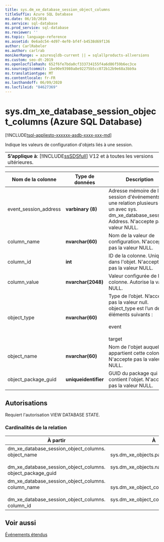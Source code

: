 ```yaml
---
title: sys.dm_xe_database_session_object_columns
titleSuffix: Azure SQL Database
ms.date: 06/10/2016
ms.service: sql-database
ms.prod_service: sql-database
ms.reviewer: ''
ms.topic: language-reference
ms.assetid: 0e6adc54-4d97-4ef0-bf4f-b4538d69f136
author: CarlRabeler
ms.author: carlrab
monikerRange: = azuresqldb-current || = sqlallproducts-allversions
ms.custom: seo-dt-2019
ms.openlocfilehash: 652f6fe7bda0cf333734155f4a6d86f59b6ec3ce
ms.sourcegitcommit: 1be90e93980a8e92275b5cc072b12b9e68a3bb9a
ms.translationtype: MT
ms.contentlocale: fr-FR
ms.lasthandoff: 06/09/2020
ms.locfileid: "84627369"
---
```

# <a name="sysdm_xe_database_session_object_columns-azure-sql-database"></a>sys.dm_xe_database_session_object_columns (Azure SQL Database)
[!INCLUDE[tsql-appliesto-xxxxxx-asdb-xxxx-xxx-md](../../includes/tsql-appliesto-xxxxxx-asdb-xxxx-xxx-md.md)]

  Indique les valeurs de configuration d'objets liés à une session.  
  
||  
|-|  
|**S’applique à**: [!INCLUDE[ssSDSfull](../../includes/sssdsfull-md.md)] V12 et à toutes les versions ultérieures.|  
  
|Nom de la colonne|Type de données|Description|  
|-----------------|---------------|-----------------|  
|event_session_address|**varbinary (8)**|Adresse mémoire de la session d'événements. A une relation plusieurs-à-un avec sys. dm_xe_database_sessions. Address. N'accepte pas la valeur NULL.|  
|column_name|**nvarchar(60)**|Nom de la valeur de configuration. N'accepte pas la valeur NULL.|  
|column_id|**int**|ID de la colonne. Unique dans l'objet. N'accepte pas la valeur NULL.|  
|column_value|**nvarchar(2048)**|Valeur configurée de la colonne. Autorise la valeur NULL.|  
|object_type|**nvarchar(60)**|Type de l’objet.  N’accepte pas la valeur null. object_type est l’un des éléments suivants :<br /><br /> event<br /><br /> target|  
|object_name|**nvarchar(60)**|Nom de l'objet auquel appartient cette colonne. N'accepte pas la valeur NULL.|  
|object_package_guid|**uniqueidentifier**|GUID du package qui contient l'objet. N'accepte pas la valeur NULL.|  
  
## <a name="permissions"></a>Autorisations  
 Requiert l'autorisation VIEW DATABASE STATE.  
  
### <a name="relationship-cardinalities"></a>Cardinalités de la relation  
  
|À partir|À|Relation|  
|----------|--------|------------------|  
|dm_xe_database_session_object_columns. object_name<br /><br /> dm_xe_database_session_object_columns. object_package_guid|sys.dm_xe_objects.package_guid<br /><br /> sys.dm_xe_objects.name|Plusieurs-à-un|  
|dm_xe_database_session_object_columns. column_name<br /><br /> dm_xe_database_session_object_columns. column_id|sys.dm_xe_object_columns.name<br /><br /> sys.dm_xe_object_columns.column_id|Plusieurs-à-un|  
  
## <a name="see-also"></a>Voir aussi  
 [Événements étendus](../../relational-databases/extended-events/extended-events.md)  
  
  
